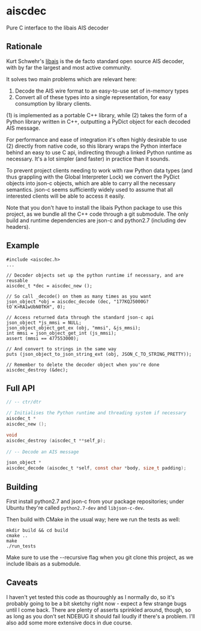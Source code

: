 # aiscdec
Pure C interface to the libais AIS decoder


Rationale
---------

Kurt Schwehr's [libais](https://github.com/schwehr/libais/) is the de facto
standard open source AIS decoder, with by far the largest and most active
community.

It solves two main problems which are relevant here:

1. Decode the AIS wire format to an easy-to-use set of in-memory types
2. Convert all of these types into a single representation, for easy consumption
   by library clients.

(1) is implemented as a portable C++ library, while (2) takes the form of a
Python library written in C++, outputting a PyDict object for each decoded
AIS message.

For performance and ease of integration it's often highly desirable to use
(2) directly from native code, so this library wraps the Python interface
behind an easy to use C api, indirecting through a linked Python runtime
as necessary. It's a lot simpler (and faster) in practice than it sounds.

To prevent project clients needing to work with raw Python data types (and thus
grappling with the Global Interpreter Lock) we convert the PyDict objects
into json-c objects, which are able to carry all the necessary semantics.
json-c seems sufficiently widely used to assume that all interested clients
will be able to access it easily.

Note that you don't have to install the libais Python package to use this
project, as we bundle all the C++ code through a git submodule. The only
build and runtime dependencies are json-c and python2.7 (including dev
headers).


Example
-------

```C:
#include <aiscdec.h>
...

// Decoder objects set up the python runtime if necessary, and are reusable
aiscdec_t *dec = aiscdec_new ();

// So call _decode() on them as many times as you want
json_object *obj = aiscdec_decode (dec, "177KQJ5000G?tO`K>RA1wUbN0TKH", 0);

// Access returned data through the standard json-c api
json_object *js_mmsi = NULL;
json_object_object_get_ex (obj, "mmsi", &js_mmsi);
int mmsi = json_object_get_int (js_mmsi);
assert (mmsi == 477553000);

// And convert to strings in the same way
puts (json_object_to_json_string_ext (obj, JSON_C_TO_STRING_PRETTY));

// Remember to delete the decoder object when you're done
aiscdec_destroy (&dec);
```


Full API
--------

```C
// -- ctr/dtr

// Initialises the Python runtime and threading system if necessary
aiscdec_t *
aiscdec_new ();

void
aiscdec_destroy (aiscdec_t **self_p);
    
// -- Decode an AIS message

json_object *
aiscdec_decode (aiscdec_t *self, const char *body, size_t padding);
```

Building
--------

First install python2.7 and json-c from your package repositories; under
Ubuntu they're called `python2.7-dev` and `libjson-c-dev`.

Then build with CMake in the usual way; here we run the tests as well:

```
mkdir build && cd build
cmake ..
make
./run_tests
```

Make sure to use the --recursive flag when you git clone this project, as we
include libais as a submodule.


Caveats
-------

I haven't yet tested this code as thouroughly as I normally do, so it's probably
going to be a bit sketchy right now - expect a few strange bugs until I come back.
There are plenty of asserts sprinkled around, though, so as long as you don't
set NDEBUG it should fail loudly if there's a problem. I'll also add some more
extensive docs in due course.

